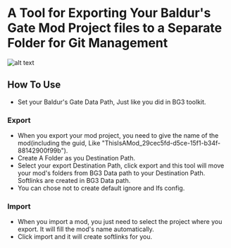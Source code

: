 # A Tool for Exporting Your Baldur's Gate Mod Project files to a Separate Folder for Git Management

![alt text](<assets/2024-11-09 180440.png>)

## How To Use
- Set your Baldur's Gate Data Path, Just like you did in BG3 toolkit.
### Export
- When you export your mod project, you need to give the name of the mod(including the guid, Like "ThisIsAMod_29cec5fd-d5ce-15f1-b34f-88142900f99b").
- Create A Folder as you Destination Path.
- Select your export Destination Path, click export and this tool will move your mod's folders from BG3 Data path to your Destination Path. Softlinks are created in BG3 Data path.
- You can chose not to create default ignore and lfs config.
### Import
- When you import a mod, you just need to select the project where you export. It will fill the mod's name automatically.
- Click import and it will create softlinks for you.